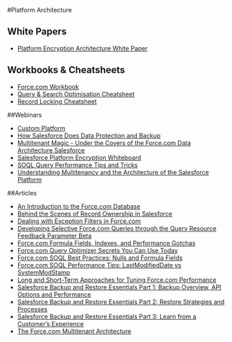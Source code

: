 #Platform Architecture

## White Papers
* [Platform Encryption Architecture White Paper](https://secure.sfdcstatic.com/assets/pdf/misc/Platform_Encryption_Architecture_White_Paper.pdf)

## Workbooks & Cheatsheets
* [Force.com Workbook](https://resources.docs.salesforce.com/sfdc/pdf/forcecom_workbook.pdf)
* [Query & Search Optimisation Cheatsheet](http://resources.docs.salesforce.com/194/0/en-us/sfdc/pdf/salesforce_query_search_optimization_developer_cheatsheet.pdf)
* [Record Locking Cheatsheet](http://resources.docs.salesforce.com/194/0/en-us/sfdc/pdf/record_locking_cheatsheet.pdf)

##Webinars

* [Custom Platform](http://dreamforce.vidyard.com/watch/Wzzbh7ebd1PgNRBllkwQ8g)
* [How Salesforce Does Data Protection and Backup](https://www.youtube.com/watch?v=VPwIeGJ3fQY)
* [Multitenant Magic - Under the Covers of the Force.com Data Architecture
Salesforce](https://www.youtube.com/watch?v=9OtdYeCAZ1A)
* [Salesforce Platform Encryption Whiteboard](https://www.youtube.com/watch?v=LdPC7xT98Hg)
* [SOQL Query Performance Tips and Tricks](https://www.youtube.com/watch?v=uyyXdEIieN4)
* [Understanding Multitenancy and the Architecture of the Salesforce Platform](https://www.youtube.com/watch?v=jeysYua6ENs)

##Articles
* [An Introduction to the Force.com Database](https://developer.salesforce.com/page/An_Introduction_to_Force_Database)
* [Behind the Scenes of Record Ownership in Salesforce](https://developer.salesforce.com/blogs/engineering/2013/10/behind-the-scenes-of-record-ownership-in-salesforce.html)
* [Dealing with Exception Filters in Force.com](https://developer.salesforce.com/blogs/engineering/2013/05/dealing-with-exception-filters-in-force-com.html)
* [Developing Selective Force.com Queries through the Query Resource Feedback Parameter Beta](https://developer.salesforce.com/page/Developing_Selective_Force.com_Queries_through_the_Query_Resource_Feedback_Parameter_Pilot)
* [Force.com Formula Fields, Indexes, and Performance Gotchas](https://developer.salesforce.com/blogs/engineering/2013/03/force-com-formula-fields-indexes-and-performance-gotchas.html)
* [Force.com Query Optimizer Secrets You Can Use Today](https://developer.salesforce.com/blogs/engineering/2013/12/force-com-query-optimizer-secrets-you-can-use-today.html)
* [Force.com SOQL Best Practices: Nulls and Formula Fields](https://developer.salesforce.com/blogs/engineering/2013/02/force-com-soql-best-practices-nulls-and-formula-fields.html)
* [Force.com SOQL Performance Tips: LastModifiedDate vs SystemModStamp](https://developer.salesforce.com/blogs/engineering/2014/11/force-com-soql-performance-tips-systemmodstamp-vs-lastmodifieddate-2.html)
* [Long and Short-Term Approaches for Tuning Force.com Performance](https://developer.salesforce.com/blogs/engineering/2013/03/long-and-short-term-approaches-for-tuning-force-com-performance.html)
* [Salesforce Backup and Restore Essentials Part 1: Backup Overview, API Options and Performance](https://developer.salesforce.com/page/Salesforce_Backup_and_Restore_Essentials_Part_1)
* [Salesforce Backup and Restore Essentials Part 2: Restore Strategies and Processes](https://developer.salesforce.com/page/Salesforce_Backup_and_Restore_Essentials_Part_2)
* [Salesforce Backup and Restore Essentials Part 3: Learn from a Customer’s Experience](https://developer.salesforce.com/blogs/engineering/2016/02/salesforce-backup-restore-essentials-part-3-learn-customers-experience.html)
* [The Force.com Multitenant Architecture](http://wiki.developerforce.com/page/Multi_Tenant_Architecture)
